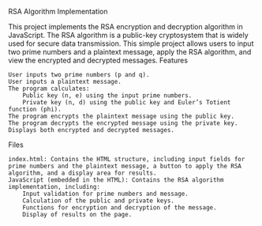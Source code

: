 RSA Algorithm Implementation

This project implements the RSA encryption and decryption algorithm in JavaScript. The RSA algorithm is a public-key cryptosystem that is widely used for secure data transmission. This simple project allows users to input two prime numbers and a plaintext message, apply the RSA algorithm, and view the encrypted and decrypted messages.
Features

    User inputs two prime numbers (p and q).
    User inputs a plaintext message.
    The program calculates:
        Public key (n, e) using the input prime numbers.
        Private key (n, d) using the public key and Euler’s Totient function (phi).
    The program encrypts the plaintext message using the public key.
    The program decrypts the encrypted message using the private key.
    Displays both encrypted and decrypted messages.

Files

    index.html: Contains the HTML structure, including input fields for prime numbers and the plaintext message, a button to apply the RSA algorithm, and a display area for results.
    JavaScript (embedded in the HTML): Contains the RSA algorithm implementation, including:
        Input validation for prime numbers and message.
        Calculation of the public and private keys.
        Functions for encryption and decryption of the message.
        Display of results on the page.
